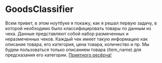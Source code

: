# GoodsClassifier
Всем привет, в этом ноутбуке я покажу, как я решал первую задачу, в которой необходимо было классифицировать товары по данным из чека. Данные представляют собой набор размеченных и неразмеченных чеков. Каждый чек имеет такую информацию как описание товара, его категория, цена товара, количество и пр. Мы будем пользоваться только описанием товара (item_name) для предсказания его категории. [Приятного ресёрча!](https://github.com/gorodion/GoodsClassifier/blob/master/summary.ipynb)
